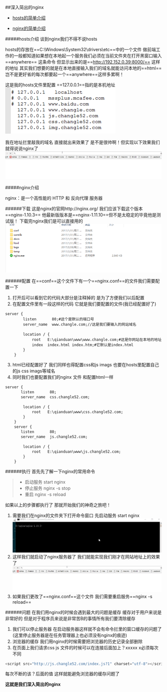 ##深入简出的nginx

- [hosts的简单介绍](#hosts介绍)

- [nginx的简单介绍](#nginx介绍)


#####hosts介绍
谈到nginx我们不得不说hosts

hosts的存放在==C:\Windows\System32\drivers\etc==中的一个文件 做前端工作的一般都知道如果想在本地起一个服务我们必须在当前文件夹在打开黑窗口输入	==anywhere==	这条命令 但显示出来的是==http://192.152.0.39:8000/== 这样的地址 其实我们想要的就是在本地直接输入我们的域名就能访问本地的==html==岂不是更好省的每次都要起一个==anywhere==这样多累啊！

这是我的hosts文件里配置 ==127.0.0.1==指的是本机地址
![Alt text](dizhi.png "Optional title")

我在地址拦里敲我的域名  直接就出来效果了 是不是很帅啊！但实现以下效果我们就得说说nginx了
![Alt text](dizhi.gif "Optional title")

#####nginx介绍

 nginx：是一个高性能的 HTTP 和 反向代理 服务器

######下载
 这是nginx的官网http://nginx.org/ 我们应该下载这个版本 ==nginx-1.10.3== 他最新版版本是==nginx-1.11.10==但不是太稳定的毕竟他是测试版！
下载完nginx我们是可以直接用的
![Alt text](wode.png "Optional title")

######配置
在==conf==这个文件下有一个==nginx.conf==的文件我们需要配置一下
1. 打开后可以看到它的代码大部分是注释掉的 是为了方便我们以后配置
2. 在配置文件里有一段这样的代码 它就是我们要配置的文件(我已经配置好了)
```
server {
        listen       80;#这个是默认的端口号
        server_name  www.changle.com;//这是我们要输入的网站域名

        location / {
            root   E:\qianduan\www\www.changle.com;#这是你网站在本地的地址
            index  index.html index.htm;#它默认是index.html
        }
    }
```
3. html已经配置好了 我们同样也得配置css和js imags 也要在hosts里配置自己的js css imags等域名
4. 同时我们也要配置我们的nginx 文件 和配置html一样
```
server {
       listen       80;
       server_name  css.changle52.com;

        location / {
            root   E:\qianduan\www\css.changle52.com;
        }
    }
	server {
       listen       80;
       server_name  js.changle52.com;

        location / {
            root   E:\qianduan\www\js.changle52.com;
        }
    }
```
######执行
首先先了解一下nginx的常用命令
>- 启动服务 start nginx
>- 停止服务 nginx -s stop
>- 重启     nginx -s reload

如果以上的步骤都执行了 那就开始我们的神奇之旅吧！
1. 需要我们在nginx的文件夹下打开命令窗口 先启动服务 start nginx
![Alt text](qidong.gif "Optional title")
2. 这样我们就启动了nginx服务器了 我们就能实现我们刚才在网站地址上的效果了
![Alt text](dizhi.gif "Optional title")
3. 如果我们更改了==nginx.conf==这个文件  我们需要重启服务==nginx -s reload==

######问题
在我们用nginx的时候会遇到最大的问题是缓存 缓存对于用户来说是非常好的  但是对于程序员来说是非常苦B的事情所有我们要清除缓存 
1. 我们可以停止服务器 在启动服务器这样就不会有命令拦里的窗口缓存的问题了(这里停止服务器是在任务管理器上也必须没有nginx的痕迹)
2. 浏览器的缓存 我们用nginx的时候需要把浏览器的历史记录全部删除 
3. 在页面上我们请求css  js  文件的时候可以在连接后面加上？xxxxx   x必须每次不同
```javascript
<script src="http://js.changle52.com/index.js?1" charset="utf-8"></script>
```
每次不断的该？后面的值 这样就能避免浏览器的缓存问题了

**这就是我们深入简出的nginx**